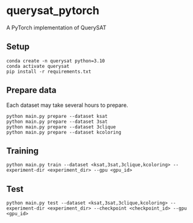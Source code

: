 # querysat_pytorch
A PyTorch implementation of QuerySAT

## Setup

```shell
conda create -n querysat python=3.10
conda activate querysat
pip install -r requirements.txt
```

## Prepare data

Each dataset may take several hours to prepare.

```shell
python main.py prepare --dataset ksat
python main.py prepare --dataset 3sat
python main.py prepare --dataset 3clique
python main.py prepare --dataset kcoloring
```

## Training

```shell
python main.py train --dataset <ksat,3sat,3clique,kcoloring> --experiment-dir <experiment_dir> --gpu <gpu_id>
```

## Test

```shell
python main.py test --dataset <ksat,3sat,3clique,kcoloring> --experiment-dir <experiment_dir> --checkpoint <checkpoint_id> --gpu <gpu_id>
```
